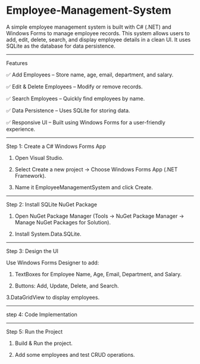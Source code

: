 # Employee-Management-System

A simple employee management system is built with C# (.NET) and Windows Forms to manage employee records. This system allows users to add, edit, delete, search, and display employee details in a clean UI. It uses SQLite as the database for data persistence.

______________________________________________________________________________________________________________________________________________________________________________________________________________________________________________

Features

✅ Add Employees – Store name, age, email, department, and salary.

✅ Edit & Delete Employees – Modify or remove records.

✅ Search Employees – Quickly find employees by name.

✅ Data Persistence – Uses SQLite for storing data.

✅ Responsive UI – Built using Windows Forms for a user-friendly experience.

______________________________________________________________________________________________________________________________________________________________________________________________________________________________________________


Step 1: Create a C# Windows Forms App

  1. Open Visual Studio.
  
  2. Select Create a new project → Choose Windows Forms App (.NET Framework).
   
  3. Name it EmployeeManagementSystem and click Create.

______________________________________________________________________________________________________________________________________________________________________________________________________________________________________________

Step 2: Install SQLite NuGet Package

  1. Open NuGet Package Manager (Tools -> NuGet Package Manager -> Manage NuGet Packages for Solution).
     
  2. Install System.Data.SQLite.

______________________________________________________________________________________________________________________________________________________________________________________________________________________________________________

Step 3: Design the UI

Use Windows Forms Designer to add:

 1. TextBoxes for Employee Name, Age, Email, Department, and Salary.
    
 2. Buttons: Add, Update, Delete, and Search.
    
 3.DataGridView to display employees.

______________________________________________________________________________________________________________________________________________________________________________________________________________________________________________

step 4: Code Implementation

______________________________________________________________________________________________________________________________________________________________________________________________________________________________________________

Step 5: Run the Project

1. Build & Run the project.
   
2. Add some employees and test CRUD operations.



